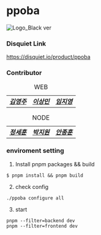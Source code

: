 # ppoba
![Logo_Black ver](https://github.com/mash-up-kr/ppoba/assets/58875626/c81f015c-13cb-41cf-8f71-81eecbc1f2ec)

### Disquiet Link

https://disquiet.io/product/ppoba

### Contributor

<table>
    <caption>WEB</caption>
        <td><B> <a href="https://github.com/yungjurick"><I>김영주</I></a><B></td>
        <td><B> <a href="https://github.com/poiu694"><I>이상민</I></a><B></td>
        <td><B> <a href="https://github.com/swimjiy"><I>임지영</I></a><B></td>
</table>
<table>
    <caption>NODE</caption>
        <td><B> <a href="https://github.com/minidonut"><I>정세훈</I></a><B></td>
        <td><B> <a href="https://github.com/pjw5521"><I>박지원</I></a><B></td>
        <td><B> <a href="https://github.com/JonghunAn"><I>안종훈</I></a><B></td>
</table>

### enviroment setting

1. Install pnpm packages && build

```shell
$ pnpm install && pnpm build
```

2. check config

```shell
./ppoba configure all
```

3. start

```shell
pnpm --filter=backend dev
pnpm --filter=frontend dev
```
